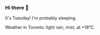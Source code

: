 ### Hi there :wave:

It's Tuesday! I'm probably sleeping.

Weather in Toronto: light rain, mist, at +18°C.
